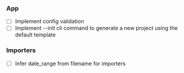 
### App

- [ ] Implement config validation
- [ ] Implement --init cli command to generate a new project using the default template

### Importers

- [ ] Infer date_range from filename for importers